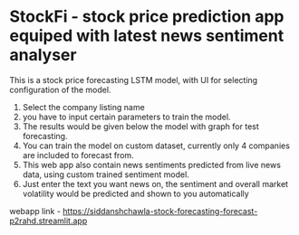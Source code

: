 # StockFi - stock price prediction app equiped with latest news sentiment analyser
This is a stock price forecasting LSTM model, with UI for selecting configuration of the model.
1) Select the company listing name 
2) you have to input certain parameters to train the model.
3) The results would be given below the model with graph for test forecasting.
4) You can train the model on custom dataset, currently only 4 companies are included to forecast from.
5) This web app also contain news sentiments predicted from live news data, using custom trained sentiment model. 
6) Just enter the text you want news on, the sentiment and overall market volatility would be predicted and shown to you automatically

webapp link - https://siddanshchawla-stock-forecasting-forecast-p2rahd.streamlit.app
